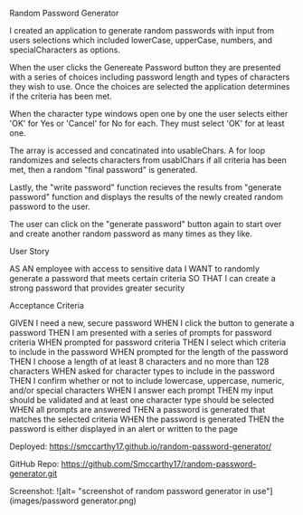 Random Password Generator

I created an application to generate random passwords with input from
users selections which included lowerCase, upperCase, numbers, and specialCharacters as options.

When the user clicks the Genereate Password button they are presented
with a series of choices including password length and types of characters they wish to use. Once the choices are selected the application determines if the criteria has been met.

When the character type windows open one by one the user selects either 'OK' for Yes or 'Cancel' for No for each. They must select 'OK' for at least one.

The array is accessed and concatinated into usableChars.
A for loop randomizes and selects characters from usablChars
if all criteria has been met, then a random "final password" is generated.

Lastly, the "write password" function recieves the results from "generate password" function and displays the results of the newly created random
password to the user.

The user can click on the "generate password" button again to start over
and create another random password as many times as they like.

User Story

AS AN employee with access to sensitive data
I WANT to randomly generate a password that meets certain criteria
SO THAT I can create a strong password that provides greater security

Acceptance Criteria

GIVEN I need a new, secure password
WHEN I click the button to generate a password
THEN I am presented with a series of prompts for password criteria
WHEN prompted for password criteria
THEN I select which criteria to include in the password
WHEN prompted for the length of the password
THEN I choose a length of at least 8 characters and no more than 128 characters
WHEN asked for character types to include in the password
THEN I confirm whether or not to include lowercase, uppercase, numeric, and/or special characters
WHEN I answer each prompt
THEN my input should be validated and at least one character type should be selected
WHEN all prompts are answered
THEN a password is generated that matches the selected criteria
WHEN the password is generated
THEN the password is either displayed in an alert or written to the page

Deployed: https://smccarthy17.github.io/random-password-generator/

GitHub Repo: https://github.com/Smccarthy17/random-password-generator.git

Screenshot: ![alt= "screenshot of random password generator in use"](images/password generator.png)
